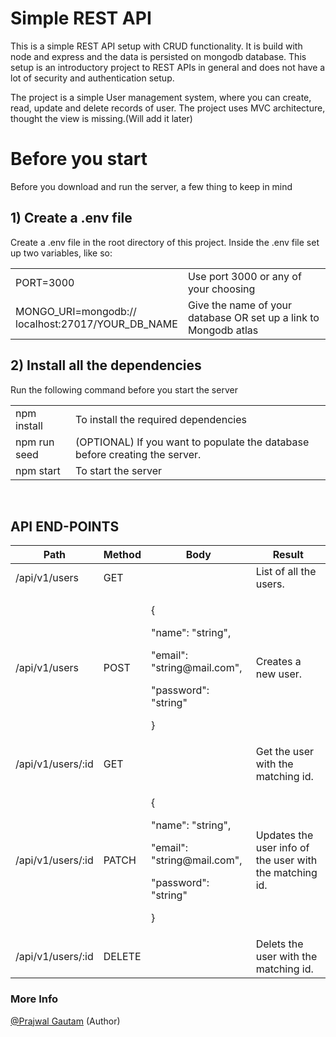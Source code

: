 # Simple REST API
This is a simple REST API setup with CRUD functionality. It is build with node and express and the data is persisted on mongodb database.
This setup is an introductory project to REST APIs in general and does not have a lot of security and 
authentication setup.

The project is a simple User management system, where you can create, read, update and delete records of user. The project uses MVC architecture, thought the view is missing.(Will add it later)


# Before you start
Before you download and run the server, a few thing to keep in mind

## 1) Create a .env file
Create a .env file in the root directory of this project. Inside the .env file set up two variables, like so:
<br/>
<table>
    <tr>
        <td>PORT=3000</td>
        <td>Use port 3000 or any of your choosing</td>
    </tr>
    <tr>
        <td>MONGO_URI=mongodb://<br/>localhost:27017/YOUR_DB_NAME</td>
        <td>Give the name of your database OR set up a link to Mongodb atlas</td>
    </tr>
</table>

## 2) Install all the dependencies
Run the following command before you start the server
<table>
    <tr>
        <td>npm install</td>
        <td>To install the required dependencies</td>
    </tr>
    <tr>
        <td>npm run seed</td>
        <td>(OPTIONAL) If you want to populate the database before creating the server.</td>
    </tr>
    <tr>
        <td>npm start</td>
        <td>To start the server</td>
    </tr>
</table>

<br/>

## API END-POINTS

<table>
    <thead>
        <th>Path</th>
        <th>Method</th>
        <th>Body</th>
        <th>Result</th>
    </thead>
    <tbody>
        <tr>
            <td>/api/v1/users</td>
            <td>GET</td>
            <td></td>
            <td>List of all the users.</td>
        </tr>
        <tr>
            <td>/api/v1/users</td>
            <td>POST</td>
            <td>
                <p>{</p>
                    <p>"name": "string",</p>
                    <p>"email": "string@mail.com",</p>
                    <p>"password": "string"</p>
                <p>}</p>
            </td>
            <td>Creates a new user.</td>
        </tr>
        <tr>
            <td>/api/v1/users/:id</td>
            <td>GET</td>
            <td></td>
            <td>Get the user with the matching id.</td>
        </tr>
        <tr>
            <td>/api/v1/users/:id</td>
            <td>PATCH</td>
            <td>
                <p>{</p>
                    <p>"name": "string",</p>
                    <p>"email": "string@mail.com",</p>
                    <p>"password": "string"</p>
                <p>}</p>
            </td>
            <td>Updates the user info of the user with the matching id.</td>
        </tr>
        <tr>
            <td>/api/v1/users/:id</td>
            <td>DELETE</td>
            <td></td>
            <td>Delets the user with the matching id.</td>
        </tr>
    </tbody>
</table>

                    
### More Info
[@Prajwal Gautam](https://github.com/prajwal18) (Author)


